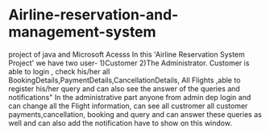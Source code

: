 # Airline-reservation-and-management-system
 project of java and Microsoft Acesss
In this 'Airline Reservation System Project' we have two user- 1)Customer 2)The Administrator. Customer is able to login , check his/her all BookingDetails,PaymentDetails,CancellationDetails,
All Flights ,able to register his/her query and can also see the answer of the queries and notifications"
In the administrative part anyone from admin dep login and can change all the Flight information, can see all custromer 
all customer payments,cancellation, booking and query and can answer these queries as well and can also add the notification have to show on this window.
